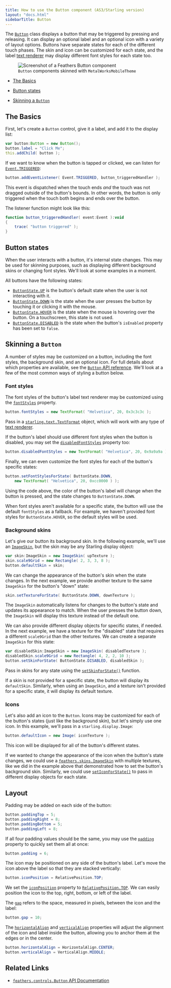 ```yaml
---
title: How to use the Button component (AS3/Starling version)
layout: "docs.html"
sidebarTitle: Button
---
```


The [`Button`](/api-reference/feathers/controls/Button.html) class displays a button that may be triggered by pressing and releasing. It can display an optional label and an optional icon with a variety of layout options. Buttons have separate states for each of the different touch phases. The skin and icon can be customized for each state, and the label [text renderer](./text-renderers.md) may display different font styles for each state too.

<figure>
<img src="/learn/as3-starling/images/button.png" srcset="/learn/as3-starling/images/button@2x.png 2x" alt="Screenshot of a Feathers Button component" />
<figcaption><code>Button</code> components skinned with <code>MetalWorksMobileTheme</code></figcaption>
</figure>

- [The Basics](#the-basics)

- [Button states](#button-states)

- [Skinning a `Button`](#skinning-a-button)

## The Basics

First, let's create a `Button` control, give it a label, and add it to the display list:

```actionscript
var button:Button = new Button();
button.label = "Click Me";
this.addChild( button );
```

If we want to know when the button is tapped or clicked, we can listen for [`Event.TRIGGERED`](/api-reference/feathers/controls/BasicButton.html#event:triggered):

```actionscript
button.addEventListener( Event.TRIGGERED, button_triggeredHandler );
```

This event is dispatched when the touch ends _and_ the touch was not dragged outside of the button's bounds. In other words, the button is only triggered when the touch both begins and ends over the button.

The listener function might look like this:

```actionscript
function button_triggeredHandler( event:Event ):void
{
    trace( "button triggered" );
}
```

## Button states

When the user interacts with a button, it's internal state changes. This may be used for skinning purposes, such as displaying different background skins or changing font styles. We'll look at some examples in a moment.

All buttons have the following states:

- [`ButtonState.UP`](/api-reference/feathers/controls/ButtonState.html#UP) is the button's default state when the user is not interacting with it.
- [`ButtonState.DOWN`](/api-reference/feathers/controls/ButtonState.html#DOWN) is the state when the user presses the button by touching it or clicking it with the mouse.
- [`ButtonState.HOVER`](/api-reference/feathers/controls/ButtonState.html#HOVER) is the state when the mouse is hovering over the button. On a touchscreen, this state is not used.
- [`ButtonState.DISABLED`](/api-reference/feathers/controls/ButtonState.html#DISABLED) is the state when the button's `isEnabled` property has been set to `false`.

## Skinning a `Button`

A number of styles may be customized on a button, including the font styles, the background skin, and an optional icon. For full details about which properties are available, see the [`Button` API reference](/api-reference/feathers/controls/Button.html). We'll look at a few of the most common ways of styling a button below.

### Font styles

The font styles of the button's label text renderer may be customized using the [`fontStyles`](/api-reference/feathers/controls/Button.html#fontStyles) property.

```actionscript
button.fontStyles = new TextFormat( "Helvetica", 20, 0x3c3c3c );
```

Pass in a [`starling.text.TextFormat`](http://doc.starling-framework.org/current/starling/text/TextFormat.html) object, which will work with any type of [text renderer](./text-renderers.md).

If the button's label should use different font styles when the button is disabled, you may set the [`disabledFontStyles`](/api-reference/feathers/controls/Button.html#disabledFontStyles) property too:

```actionscript
button.disabledFontStyles = new TextFormat( "Helvetica", 20, 0x9a9a9a );
```

Finally, we can even customize the font styles for each of the button's specific states:

```actionscript
button.setFontStylesForState( ButtonState.DOWN,
	new TextFormat( "Helvetica", 20, 0xcc0000 ) );
```

Using the code above, the color of the button's label will change when the button is pressed, and the state changes to `ButtonState.DOWN`.

When font styles aren't available for a specific state, the button will use the default `fontStyles` as a fallback. For example, we haven't provided font styles for `ButtonState.HOVER`, so the default styles will be used.

### Background skins

Let's give our button its background skin. In the following example, we'll use an [`ImageSkin`](/api-reference/feathers/skins/ImageSkin.html), but the skin may be any Starling display object:

```actionscript
var skin:ImageSkin = new ImageSkin( upTexture );
skin.scale9Grid = new Rectangle( 2, 3, 3, 8 );
button.defaultSkin = skin;
```

We can change the appearance of the button's skin when the state changes. In the next example, we provide another texture to the same `ImageSkin` for the button's "down" state:

```actionscript
skin.setTextureForState( ButtonState.DOWN, downTexture );
```

The `ImageSkin` automatically listens for changes to the button's state and updates its appearance to match. When the user presses the button down, the `ImageSkin` will display this texture instead of the default one.

We can also provide different display objects for specific states, if needed. In the next example, we have a texture for the "disabled" state that requires a different `scale9Grid` than the other textures. We can create a separate `ImageSkin` for this state:

```actionscript
var disabledSkin:ImageSkin = new ImageSkin( disabledTexture );
disabledSkin.scale9Grid = new Rectangle( 4, 2, 2, 10 );
button.setSkinForState( ButtonState.DISABLED, disabledSkin );
```

Pass in skins for any state using the [`setSkinForState()`](</api-reference/feathers/controls/BasicButton.html#setSkinForState()>) function.

If a skin is not provided for a specific state, the button will display its `defaultSkin`. Similarly, when using an `ImageSkin`, and a texture isn't provided for a specific state, it will display its default texture.

### Icons

Let's also add an icon to the `Button`. Icons may be customized for each of the button's states (just like the background skin), but let's simply use one icon. In this example, we'll pass in a `starling.display.Image`:

```actionscript
button.defaultIcon = new Image( iconTexture );
```

This icon will be displayed for all of the button's different states.

If we wanted to change the appearance of the icon when the button's state changes, we could use a [`feathers.skins.ImageSkin`](/api-reference/feathers/skins/ImageSkin.html) with multiple textures, like we did in the example above that demonstrated how to set the button's background skin. Similarly, we could use [`setIconForState()`](</api-reference/feathers/controls/Button.html#setIconForState()>) to pass in different display objects for each state.

## Layout

Padding may be added on each side of the button:

```actionscript
button.paddingTop = 5;
button.paddingRight = 8;
button.paddingBottom = 5;
button.paddingLeft = 8;
```

If all four padding values should be the same, you may use the [`padding`](/api-reference/feathers/controls/Button.html#padding) property to quickly set them all at once:

```actionscript
button.padding = 6;
```

The icon may be positioned on any side of the button's label. Let's move the icon above the label so that they are stacked vertically:

```actionscript
button.iconPosition = RelativePosition.TOP;
```

We set the [`iconPosition`](/api-reference/feathers/controls/Button.html#iconPosition) property to [`RelativePosition.TOP`](/api-reference/feathers/layout/RelativePosition.html#TOP). We can easily position the icon to the top, right, bottom, or left of the label.

The [`gap`](/api-reference/feathers/controls/Button.html#gap) refers to the space, measured in pixels, between the icon and the label:

```actionscript
button.gap = 10;
```

The [`horizontalAlign`](/api-reference/feathers/controls/Button.html#horizontalAlign) and [`verticalAlign`](/api-reference/feathers/controls/Button.html#verticalAlign) properties will adjust the alignment of the icon and label inside the button, allowing you to anchor them at the edges or in the center.

```actionscript
button.horizontalAlign = HorizontalAlign.CENTER;
button.verticalAlign = VerticalAlign.MIDDLE;
```

## Related Links

- [`feathers.controls.Button` API Documentation](/api-reference/feathers/controls/Button.html)
